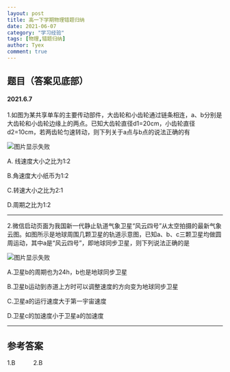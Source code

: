 ```yaml
---
layout: post
title: 高一下学期物理错题归纳
date: 2021-06-07
category: "学习经验"
tags: [物理,错题归纳]
author: Tyex
comment: true
---
```


## 题目（答案见底部）

#### 2021.6.7

  1.如图为某共享单车的主要传动部件，大齿轮和小齿轮通过链条相连，a、b分别是大齿轮和小齿轮边缘上的两点。已知大齿轮直径d1=20cm，小齿轮直径d2=10cm，若两齿轮匀速转动，则下列关于a点与b点的说法正确的有

  ![图片显示失败](https://z3.ax1x.com/2021/06/07/2w1yvt.png)

  A. 线速度大小之比为1:2

  B.角速度大小纸币为1:2

  C.转速大小之比为2:1

  D.周期之比为1:2


---

  2.微信启动页面为我国新一代静止轨道气象卫星“风云四号”从太空拍摄的最新气象云图。如图所示是地球周围几颗卫星的轨道示意图，已知a、b、c三颗卫星均做圆周运动，其中a是“风云四号”，即地球同步卫星，则下列说法正确的是

  ![图片显示失败](https://z3.ax1x.com/2021/06/07/2w89YQ.png)

  A.卫星b的周期也为24h，b也是地球同步卫星

  B.卫星b运动到赤道上方时可以调整速度的方向变为地球同步卫星

  C.卫星a的运行速度大于第一宇宙速度

  D.卫星c的加速度小于卫星a的加速度

---

## 参考答案

1.B&emsp;&emsp;&emsp;2.B